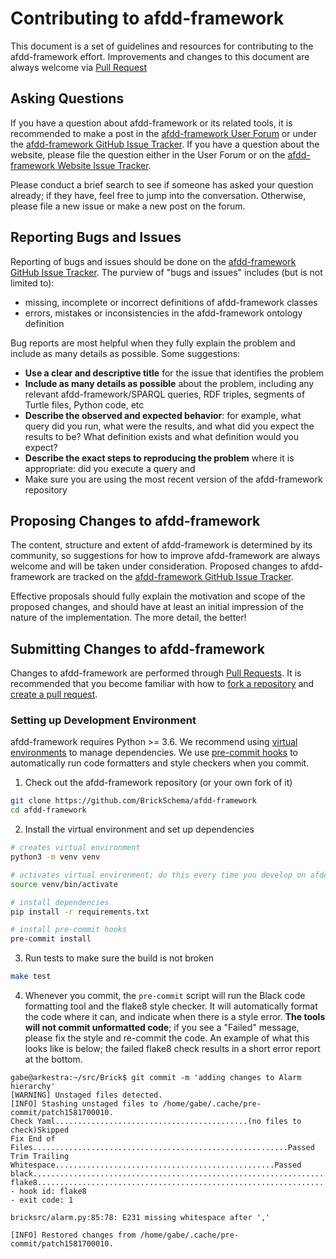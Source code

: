 # Contributing to afdd-framework

This document is a set of guidelines and resources for contributing to the afdd-framework effort.
Improvements and changes to this document are always welcome
via [Pull Request](https://github.com/BrickSchema/afdd-framework/pulls)

## Asking Questions

If you have a question about afdd-framework or its related tools, it is recommended to make a post in
the [afdd-framework User Forum](https://groups.google.com/forum/#!forum/brickschema) or under
the [afdd-framework GitHub Issue Tracker](https://github.com/BrickSchema/afdd-framework/issues). If you have a question
about the website,
please file the question either in the User Forum or on
the [afdd-framework Website Issue Tracker](https://github.com/BrickSchema/afdd-framework/issues).

Please conduct a brief search to see if someone has asked your question already; if they have, feel free to jump into
the conversation. Otherwise, please file a new issue or make a new post on the forum.

## Reporting Bugs and Issues

Reporting of bugs and issues should be done on
the [afdd-framework GitHub Issue Tracker](https://github.com/BrickSchema/afdd-framework/issues). The purview of "bugs
and issues"
includes (but is not limited to):

- missing, incomplete or incorrect definitions of afdd-framework classes
- errors, mistakes or inconsistencies in the afdd-framework ontology definition

Bug reports are most helpful when they fully explain the problem and include as many details as possible.
Some suggestions:

- **Use a clear and descriptive title** for the issue that identifies the problem
- **Include as many details as possible** about the problem, including any relevant afdd-framework/SPARQL queries, RDF
  triples,
  segments of Turtle files, Python code, etc
- **Describe the observed and expected behavior**: for example, what query did you run, what were the results, and what
  did you expect the results to be? What definition exists and what definition would you expect?
- **Describe the exact steps to reproducing the problem** where it is appropriate: did you execute a query and
- Make sure you are using the most recent version of the afdd-framework repository

## Proposing Changes to afdd-framework

The content, structure and extent of afdd-framework is determined by its community, so suggestions for how to improve
afdd-framework are
always welcome and will be taken under consideration.
Proposed changes to afdd-framework are tracked on
the [afdd-framework GitHub Issue Tracker](https://github.com/BrickSchema/afdd-framework/issues).

Effective proposals should fully explain the motivation and scope of the proposed changes, and should have at least an
initial impression of the nature of the implementation.
The more detail, the better!

## Submitting Changes to afdd-framework

Changes to afdd-framework are performed through [Pull Requests](https://github.com/BrickSchema/afdd-framework/pulls).
It is recommended that you become familiar with how
to [fork a repository](https://help.github.com/en/articles/fork-a-repo)
and [create a pull request](https://help.github.com/en/articles/creating-a-pull-request-from-a-fork).

### Setting up Development Environment

afdd-framework requires Python >= 3.6. We recommend
using [virtual environments](https://docs.python.org/3/library/venv.html) to
manage dependencies. We use [pre-commit hooks](https://pre-commit.com/) to automatically run code formatters and style
checkers when you commit.

1. Check out the afdd-framework repository (or your own fork of it)

```bash
git clone https://github.com/BrickSchema/afdd-framework
cd afdd-framework
```

2. Install the virtual environment and set up dependencies

```bash
# creates virtual environment
python3 -m venv venv

# activates virtual environment; do this every time you develop on afdd-framework
source venv/bin/activate

# install dependencies
pip install -r requirements.txt

# install pre-commit hooks
pre-commit install
```

3. Run tests to make sure the build is not broken

```bash
make test
```

4. Whenever you commit, the `pre-commit` script will run the Black code formatting tool and the flake8 style checker. It
   will automatically format the code where it can, and indicate when there is a style error. **The tools will not
   commit unformatted code**; if you see a "Failed" message, please fix the style and re-commit the code. An example of
   what this looks like is below; the failed flake8 check results in a short error report at the bottom.

```
gabe@arkestra:~/src/Brick$ git commit -m 'adding changes to Alarm hierarchy'
[WARNING] Unstaged files detected.
[INFO] Stashing unstaged files to /home/gabe/.cache/pre-commit/patch1581700010.
Check Yaml...........................................(no files to check)Skipped
Fix End of Files.........................................................Passed
Trim Trailing Whitespace.................................................Passed
black....................................................................Passed
flake8...................................................................Failed
- hook id: flake8
- exit code: 1

bricksrc/alarm.py:85:78: E231 missing whitespace after ','

[INFO] Restored changes from /home/gabe/.cache/pre-commit/patch1581700010.
```
